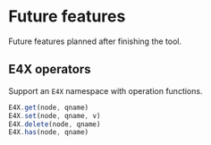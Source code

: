 # Future features

Future features planned after finishing the tool.

## E4X operators

Support an `E4X` namespace with operation functions.

```ts
E4X.get(node, qname)
E4X.set(node, qname, v)
E4X.delete(node, qname)
E4X.has(node, qname)
```
